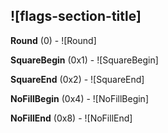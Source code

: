## ![flags-section-title]

**Round** (0) - ![Round]

**SquareBegin** (0x1) - ![SquareBegin]

**SquareEnd** (0x2) - ![SquareEnd]

**NoFillBegin** (0x4) - ![NoFillBegin]

**NoFillEnd** (0x8) - ![NoFillEnd]

